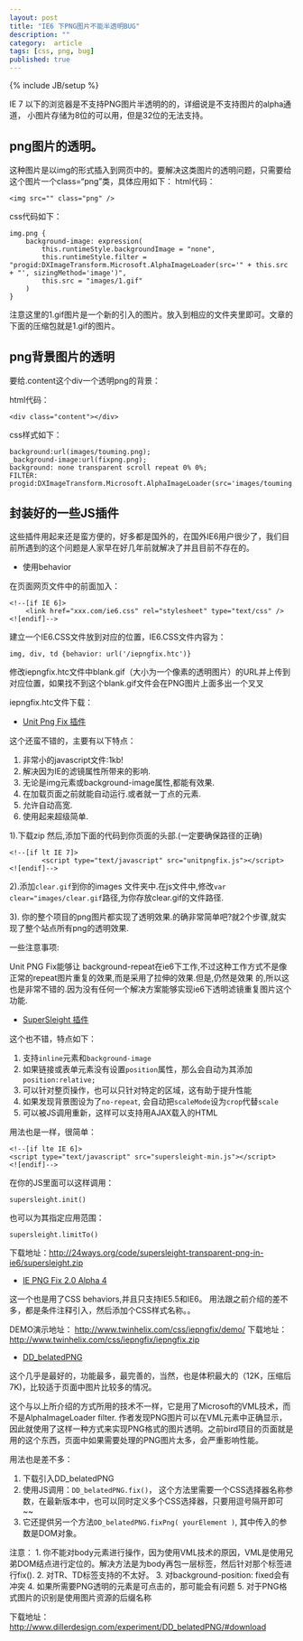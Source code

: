 ```yaml
---
layout: post
title: "IE6 下PNG图片不能半透明BUG"
description: ""
category:  article
tags: [css, png, bug]
published: true
---
```


{% include JB/setup %}


IE 7 以下的浏览器是不支持PNG图片半透明的的，详细说是不支持图片的alpha通道， 小图片存储为8位的可以用，但是32位的无法支持。

## png图片的透明。

这种图片是以img的形式插入到网页中的。要解决这类图片的透明问题，只需要给这个图片一个class=“png”类，具体应用如下：
html代码：


	<img src="" class="png" />


css代码如下：

	img.png {
		background-image: expression(
			this.runtimeStyle.backgroundImage = "none",
			this.runtimeStyle.filter = "progid:DXImageTransform.Microsoft.AlphaImageLoader(src='" + this.src + "', sizingMethod='image')",
			this.src = "images/1.gif"
		)
	}

注意这里的1.gif图片是一个新的引入的图片。放入到相应的文件夹里即可。文章的下面的压缩包就是1.gif的图片。

## png背景图片的透明

要给.content这个div一个透明png的背景：

html代码：

	<div class="content"></div>

css样式如下：

	background:url(images/touming.png);
	_background-image:url(fixpng.png);
	background: none transparent scroll repeat 0% 0%;
	FILTER: progid:DXImageTransform.Microsoft.AlphaImageLoader(src='images/touming.png',sizingMethod='scale');

## 封装好的一些JS插件

这些插件用起来还是蛮方便的，好多都是国外的，在国外IE6用户很少了，我们目前所遇到的这个问题是人家早在好几年前就解决了并且目前不存在的。

* 使用behavior

在页面网页文件中</head>的前面加入：

	<!--[if IE 6]>
		<link href="xxx.com/ie6.css" rel="stylesheet" type="text/css" />
	<![endif]-->

建立一个IE6.CSS文件放到对应的位置，IE6.CSS文件内容为：

	img, div, td {behavior: url('/iepngfix.htc')}

修改iepngfix.htc文件中blank.gif（大小为一个像素的透明图片）的URL并上传到对应位置，如果找不到这个blank.gif文件会在PNG图片上面多出一个叉叉

iepngfix.htc文件下载：

* [Unit Png Fix 插件](http://labs.unitinteractive.com/unitpngfix.php)

这个还蛮不错的，主要有以下特点：

1. 非常小的javascript文件:1kb!
2. 解决因为IE的滤镜属性所带来的影响.
3. 无论是img元素或background-image属性,都能有效果.
4. 在加载页面之前就能自动运行.或者就一丁点的元素.
5. 允许自动高宽.
6. 使用起来超级简单.

1).下载zip 然后,添加下面的代码到你页面的头部.(一定要确保路径的正确)

	<!--[if lt IE 7]>
	        <script type="text/javascript" src="unitpngfix.js"></script>
	<![endif]-->

2).添加`clear.gif`到你的images 文件夹中.在js文件中,修改`var clear="images/clear.gif`路径,为你存放clear.gif的文件路径.

3). 你的整个项目的png图片都实现了透明效果.的确非常简单吧?就2个步骤,就实现了整个站点所有png的透明效果.

一些注意事项:

Unit PNG Fix能够让 background-repeat在ie6下工作,不过这种工作方式不是像正常的repeat图片重复的效果,而是采用了拉伸的效果.但是,仍然是效果 的,所以这也是非常不错的.因为没有任何一个解决方案能够实现ie6下透明滤镜重复图片这个功能.

* [SuperSleight 插件](http://24ways.org/2007/supersleight-transparent-png-in-ie6)


这个也不错，特点如下：

1. 支持`inline`元素和`background-image`
2. 如果链接或表单元素没有设置`position`属性，那么会自动为其添加`position:relative;`
3. 可以针对整页操作，也可以只针对特定的区域，这有助于提升性能
4. 如果发现背景图设为了`no-repeat`, 会自动把`scaleMode`设为`crop`代替`scale`
5. 可以被JS调用重新，这样可以支持用AJAX载入的HTML

用法也是一样，很简单：


	<!--[if lte IE 6]>
	<script type="text/javascript" src="supersleight-min.js"></script>
	<![endif]-->


在你的JS里面可以这样调用：

	supersleight.init()

也可以为其指定应用范围：

	supersleight.limitTo()

下载地址：http://24ways.org/code/supersleight-transparent-png-in-ie6/supersleight.zip

* [IE PNG Fix 2.0 Alpha 4](http://www.twinhelix.com/css/iepngfix/)

这一个也是用了CSS behaviors,并且只支持IE5.5和IE6。 用法跟之前介绍的差不多，都是条件注释引入，然后添加个CSS样式名称。。

DEMO演示地址： http://www.twinhelix.com/css/iepngfix/demo/
下载地址：http://www.twinhelix.com/css/iepngfix/iepngfix.zip

* [DD_belatedPNG](http://www.dillerdesign.com/experiment/DD_belatedPNG/)

这个几乎是最好的，功能最多，最完善的，当然，也是体积最大的（12K，压缩后7K)，比较适于页面中图片比较多的情况。

这个与以上所介绍的方式所用的技术不一样，它是用了Microsoft的VML技术，而不是AlphaImageLoader filter. 作者发现PNG图片可以在VML元素中正确显示，因此就使用了这样一种方式来实现PNG格式的图片透明。之前bird项目的页面就是用的这个东西，页面中如果需要处理的PNG图片太多，会严重影响性能。

用法也是差不多：

1. 下载引入DD_belatedPNG
2. 使用JS调用：`DD_belatedPNG.fix()`， 这个方法里需要一个CSS选择器名称参数，在最新版本中，也可以同时定义多个CSS选择器，只要用逗号隔开即可~~
3. 它还提供另一个方法`DD_belatedPNG.fixPng( yourElement )`, 其中传入的参数是DOM对象。

注意：
	1. 你不能对body元素进行操作，因为使用VML技术的原因，VML是使用兄弟DOM结点进行定位的。解决方法是为body再包一层标签，然后针对那个标签进行fix().
	2. 对TR、TD标签支持的不太好。
	3. 对background-position: fixed会有冲突
	4. 如果所需要PNG透明的元素是可点击的，那可能会有问题
	5. 对于PNG格式图片的识别是使用图片资源的后缀名称

下载地址： http://www.dillerdesign.com/experiment/DD_belatedPNG/#download